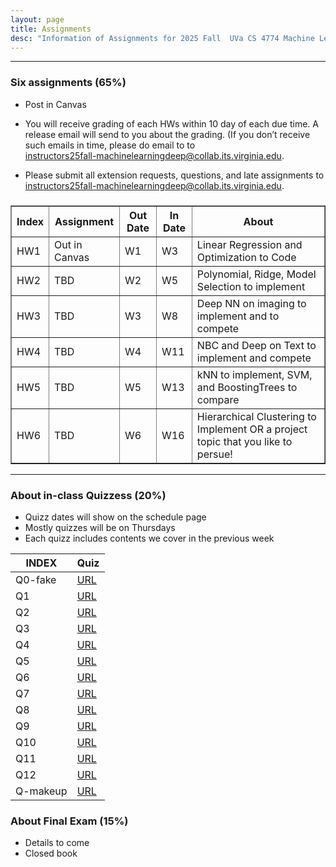 ```yaml
---
layout: page
title: Assignments
desc: "Information of Assignments for 2025 Fall  UVa CS 4774 Machine Learning"
---
```


<hr>

### Six assignments (65%)
+ Post in Canvas 
+ You will receive grading of each HWs within 10 day of each due time. A release email will send to you about the grading. (If you don’t receive such emails in time, please do email to to <br>
[instructors25fall-machinelearningdeep@collab.its.virginia.edu](mailto:instructors25fall-machinelearningdeep@collab.its.virginia.edu).

+ Please submit all extension requests, questions, and late assignments  to <br>
[instructors25fall-machinelearningdeep@collab.its.virginia.edu](mailto:instructors25fall-machinelearningdeep@collab.its.virginia.edu).
 

<table id="datatab3" summary="Five Assignments" border="1">
<tr>
 <h3><b>
  <th>Index</th>
  <th>Assignment</th>
  <th>Out Date</th>
  <th>In Date</th>
  <th>About</th>
  </b>
  </h3>
</tr>
<tr>
  <td>HW1</td>
  <td>Out in Canvas </td>
  <td>W1</td>
  <td>W3</td>
  <td>Linear Regression and  Optimization to Code</td>
</tr>
<tr>
  <td>HW2</td>
  <td>TBD</td>
  <td>W2</td>
  <td>W5</td>
  <td>Polynomial, Ridge, Model Selection to implement</td>
</tr>
<tr>
  <td>HW3</td>
  <td>TBD</td>
  <td>W3</td>
  <td>W8</td>
  <td>Deep NN on imaging to implement and to compete  </td>
</tr>
<tr>
  <td>HW4</td>
  <td>TBD</td>
  <td>W4</td>
  <td>W11</td>
  <td>NBC and Deep on Text to implement and compete</td>
</tr>
<tr>
  <td>HW5</td>
  <td>TBD</td>
  <td>W5</td>
  <td>W13</td>
  <td> kNN to implement, SVM, and BoostingTrees to compare</td>
</tr>
<tr>
  <td>HW6</td>
  <td>TBD</td>
  <td>W6</td>
  <td>W16</td>
  <td> Hierarchical Clustering to Implement OR a project topic that you like to persue! </td>
</tr>
</table>

<hr>

### About in-class Quizzess (20%)
+ Quizz dates will show on the schedule page
+ Mostly quizzes will be on Thursdays
+ Each quizz includes contents we cover in the previous week


|INDEX     | Quiz |
|------|----------------------------|
| Q0-fake   | [URL]() |
| Q1   | [URL]() |
| Q2   | [URL]() |
| Q3   | [URL]() |
| Q4   | [URL]() |
| Q5   | [URL]() |
| Q6   | [URL]() |
| Q7   | [URL]() |
| Q8   | [URL]() |
| Q9   | [URL]() |
| Q10   | [URL]() |
| Q11   | [URL]() |
| Q12   | [URL]() |
| Q-makeup   | [URL]() |


### About Final Exam (15%)
+ Details to come
+ Closed book 
